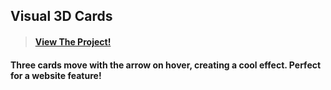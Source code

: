 ## Visual 3D Cards
> #### [View The Project!](https://lil-de7k.github.io/visual-cards/)
#### Three cards move with the arrow on hover, creating a cool effect. Perfect for a website feature!
